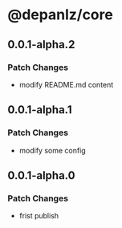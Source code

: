 # @depanlz/core

## 0.0.1-alpha.2

### Patch Changes

- modify README.md content

## 0.0.1-alpha.1

### Patch Changes

- modify some config

## 0.0.1-alpha.0

### Patch Changes

- frist publish
